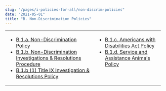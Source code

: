 ```yaml
---
slug: "/pages/i-policies-for-all/non-discrim-policies"
date: "2021-05-01"
title: "B. Non-Discrimination Policies"
---
```


<table>

<tbody>

<tr valign="top">

<td>

- [B.1.a. Non-Discrimination Policy](/pages/i-policies-for-all/non-discrim-policies/b-1-a-non-discrimination-policy)
- [B.1.b. Non-Discrimination Investigations & Resolutions Procedure](/pages/i-policies-for-all/non-discrim-policies/anti-harassment-discrimin)
- [B.1.b (1) Title IX Investigation & Resolutions Policy](/pages/i-policies-for-all/non-discrim-policies/b-1-b-1-title-ix-investigation-resolutions-policy)

</td>

<td>

- [B.1.c. Americans with Disabilities Act Policy](/pages/i-policies-for-all/non-discrim-policies/ada-policy)
- [B.1.d. Service and Assistance Animals Policy](/pages/i-policies-for-all/non-discrim-policies/svc-assist-animals)

</td>

</tr>

</tbody>

</table>
